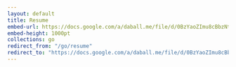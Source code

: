 ```yaml
---
layout: default
title: Resume
embed-url: https://docs.google.com/a/daball.me/file/d/0BzYaoZImu8cBbzNtQWRRa09VeWM/view
embed-height: 1000pt
collections: go
redirect_from: "/go/resume"
redirect_to: "https://docs.google.com/a/daball.me/file/d/0BzYaoZImu8cBbzNtQWRRa09VeWM/view"
---
```

